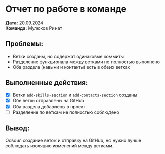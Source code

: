# Отчет по работе в команде

**Дата:** 20.09.2024  
**Команда:** Мулюков Ринат

## Проблемы:
- Ветки созданы, но содержат одинаковые коммиты
- Разделение функционала между ветками не полностью выполнено
- Оба раздела (навыки и контакты) есть в обеих ветках

## Выполненные действия:
- [x] Ветки `add-skills-section` и `add-contacts-section` созданы
- [x] Обе ветки отправлены на GitHub
- [x] Оба раздела добавлены в проект
- [ ] Разделение по веткам не полностью соблюдено

## Вывод:
Освоил создание веток и отправку на GitHub, но нужно лучше соблюдать изоляцию изменений между ветками.